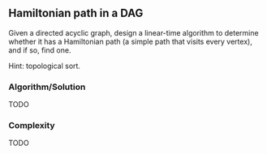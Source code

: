 ## Hamiltonian path in a DAG

Given a directed acyclic graph, design a linear-time algorithm to determine
whether it has a Hamiltonian path (a simple path that visits every vertex), and
if so, find one.

Hint: topological sort.

### Algorithm/Solution

TODO

### Complexity

TODO